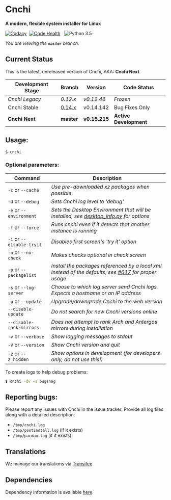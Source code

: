 # Cnchi
**A modern, flexible system installer for Linux**

[![Codacy](https://img.shields.io/codacy/04b4ac624a0149efb8b4e9d143167660.svg?style=flat-square)](https://www.codacy.com/app/Antergos/Cnchi)&nbsp;&nbsp;[![Code Health](https://landscape.io/github/Antergos/Cnchi/master/landscape.svg?style=flat-square)](https://landscape.io/github/Antergos/Cnchi/master)
&nbsp;&nbsp;![Python 3.5](https://img.shields.io/badge/Python-3.5-blue.svg?style=flat-square)

*You are viewing the* ***`master`*** *branch*.

## Current Status

This is the latest, unreleased version of Cnchi, AKA: **Cnchi Next**.

|Development Stage|Branch|Version| Code Status|
----------------- | -------------- | -------------- | -------- |
|*Cnchi Legacy*|*0.12.x*|*v0.12.46*|*Frozen*|
|Cnchi Stable|[0.14.x](https://github.com/Antergos/Cnchi/tree/0.14.x)|v0.14.142|Bug Fixes Only|
|**Cnchi Next**|**master**|**v0.15.215**|**Active Development**|


## Usage:

```sh
$ cnchi
```

### Optional parameters:

|Command|Description|
----------------- | -------------- |
|```-c``` or ```--cache```|*Use pre-downloaded xz packages when possible*|
|```-d``` or ```--debug```|*Sets Cnchi log level to 'debug'*|
|```-e``` or ```--environment```|*Sets the Desktop Environment that will be installed, see [desktop_info.py](cnchi/desktop_info.py) for options*|
|```-f``` or ```--force```|*Runs cnchi even if it detects that another instance is running*|
|```-i``` or ```--disable-tryit```|*Disables first screen's 'try it' option*|
|```-n``` or ```--no-check```|*Makes checks optional in check screen*|
|```-p``` or ```--packagelist```|*Install the packages referenced by a local xml instead of the defaults, see [#617](https://github.com/Antergos/Cnchi/issues/617) for proper usage*|
|```-s``` or ```--log-server```|*Choose to which log server send Cnchi logs.  Expects a hostname or an IP address*|
|```-u``` or ```--update```|*Upgrade/downgrade Cnchi to the web version*|
|```--disable-update```|*Do not search for new Cnchi versions online*|
|```--disable-rank-mirrors```|*Does not attempt to rank Arch and Antergos mirrors during installation*|
|```-v``` or ```--verbose```|*Show logging messages to stdout*|
|```-V``` or ```--version```|*Show Cnchi version and quit*|
|```-z``` or ```--z_hidden```|*Show options in development (for developers only, do not use this!)*|

To create logs to help debug problems:
```sh
$ cnchi -dv -s bugsnag
```

## Reporting bugs:

Please report any issues with Cnchi in the issue tracker. Provide all log files along with a detailed description:

* `/tmp/cnchi.log`
* `/tmp/postinstall.log` (if it exists)
* `/tmp/pacman.log` (if it exists)

## Translations

We manage our translations via [Transifex](https://www.transifex.com/projects/p/antergos)

## Dependencies
Dependency information is available [here](https://github.com/Antergos/Cnchi/wiki/Dependencies).
